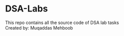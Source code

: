 # DSA-Labs
This repo contains all the source code of DSA lab tasks
<br />
Created by: Muqaddas Mehboob
